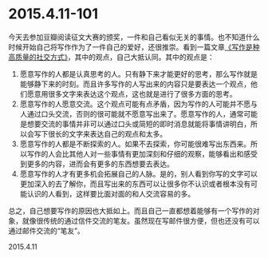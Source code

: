 2015.4.11-101
=============
今天去参加豆瓣阅读征文大赛的颁奖，一件和自己看似无关的事情。也不知道什么时候开始自己将写作作为了一件自己的爱好，还很推崇。看到一篇文章[《写作是种高质量的社交方式》](http://www.luanxiang.org/blog/archives/2060.html)，其中的观点，自己大抵认同。其中的观点是：

1. 愿意写作的人都是认真思考的人。只有静下来才能更好的思考，那么写作就是能够静下来的时刻。而且许多写作的人写出来的内容只是要表达一个观点，他们愿意用很多文字来表达这个观点，这也就是进行了很多方面的思考。
2. 愿意写作的人愿意交流。这个观点可能有点矛盾，因为写作的人可能并不愿与人通过口头交流，否则的很可能就不愿意写出来了。愿意写作的人，通常可能是想要交流的事情并非可以通过口头或简短的即时消息就能将事情讲明白，所以会写下很长的文字来表达自己的观点和太多。
3. 愿意写作的人都是不断探索的人。如果不去探索，你可能很难写出东西来。所以写作的人会比其他人对一些事情有更加深刻和仔细的观察，能够看出和感受到更多的内容，进而会有更多的东西想要去表达。
4. 愿意写作的人才有更多机会拓展自己的人脉。是的，别人看到你写的文字可以更加深入的去了解你，而且写出来的东西可以让很多你不认识或者根本没有可能认识的人看到，这样要比面对面的和人交流容易的多。

总之，自己想要写作的原因也大抵如上。而且自己一直都想着能够有一个写作的对象，就像很传统的通过信件交流的笔友。虽然现在写邮件很方便，但也还没有可以通过邮件交流的“笔友”。

2015.4.11